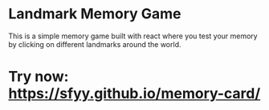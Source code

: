 # Landmark Memory Game
This is a simple memory game built with react where you test your memory by clicking on different landmarks around the world.

# Try now: https://sfyy.github.io/memory-card/
